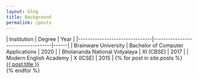 ```yaml
---
layout: blog
title: Background
permalink: /posts
---
```


<!-- Write the Post page here -->
<div class="main">
<div class="post-wrap archive">
| Institution                   | Degree                            | Year |
|-------------------------------|-----------------------------------|------|
| Brainware University          | Bachelor of Computer Applications | 2020 |
| Bholananda National Vidyalaya | XI (CBSE)                         | 2017 |
| Modern English Academy        | X (ICSE)                          | 2015 |
    {% for post in site.posts %}
    <article class="archive-item"><a class="archive-item-link" href="{{ post.url }}">{{ post.title }}</a>
</article>
    {% endfor %}
</div>
</div>


